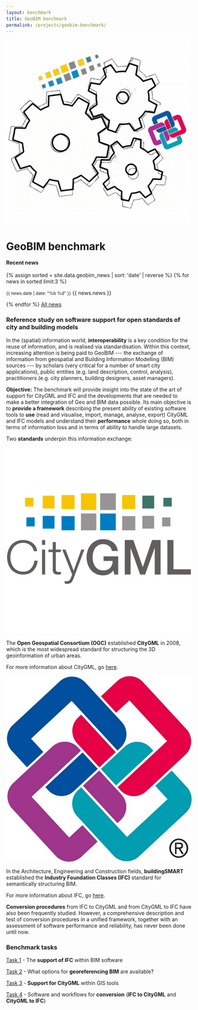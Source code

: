 ```yaml
---
layout: benchmark
title: GeoBIM benchmark
permalink: /projects/geobim-benchmark/
---
```


<div class="row">
	<div class="col-md-4 col-md-offset-1 col-xs-6">
		<img class="img-responsive" src="img/benchmark.png" />
	</div>
	<div class="col-md-6 col-md-offset-1 col-xs-6">
		<h1>GeoBIM benchmark</h1>
	</div>
</div>

<div class="well"><b>Recent news</b><br/><br/>
	{% assign sorted = site.data.geobim_news | sort: 'date' | reverse %}
  {% for news in sorted limit:3 %}
  	<p><small><span class="post-date">{{ news.date | date: "%b %d" }}</span></small> {{ news.news }}</p>
  {% endfor %}
  <a href="news.html">All news</a>
</div>

<h3>Reference study on software support for open standards of city and building models</h3>

In the (spatial) information world, **interoperability** is a key condition for the reuse of information, and is realised via standardisation. Within this context, increasing attention is being paid to GeoBIM --- the exchange of information from geospatial and Building Information Modelling (BIM) sources --- by scholars (very critical for a number of smart city applications), public entities (e.g. land description, control, analysis), practitioners (e.g. city planners, building designers, asset managers).

**Objective:** The benchmark will provide insight into the state of the art of support for CityGML and IFC and the developments that are needed to make a better integration of Geo and BIM data possible. Its main objective is to **provide a framework** describing the present ability of existing software tools to **use** (read and visualise, import, manage, analyse, export) CityGML and IFC models and understand their **performance** whole doing so, both in terms of information loss and in terms of ability to handle large datasets.

Two **standards** underpin this information exchange:

<div class="row">
	<div class="col-md-3 col-xs-2">
		<img class="img-responsive" src="img/citygml-logo.png" />
	</div>
	<div class="col-md-9 col-xs-10">
		<p>The <strong>Open Geospatial Consortium (OGC)</strong> established <strong>CityGML</strong> in 2008, which is the most widespread standard for structuring the 3D geoinformation of urban areas.</p>
		<p>For more information about CityGML, go <a href="citygml.html">here</a>.</p>
	</div>
	<div class="col-md-3 col-xs-2">
		<img class="img-responsive" src="img/ifc.jpg" />
	</div>
	<div class="col-md-9 col-xs-10">
		<p>In the Architecture, Engineering and Construction fields, <strong>buildingSMART</strong> established the <strong>Industry Foundation Classes (IFC)</strong> standard for semantically structuring BIM.</p>
		<p>For more information about IFC, go <a href="ifc.html">here</a>.</p>
	</div>
</div>

**Conversion procedures** from IFC to CityGML and from CityGML to IFC have also been frequently studied. However, a comprehensive description and test of conversion procedures in a unified framework, together with an assessment of software performance and reliability, has never been done until now.

<h3>Benchmark tasks</h3>

[Task 1](task1.html) - The **support of IFC** within BIM software

[Task 2](task2.html) - What options for **georeferencing BIM** are available?

[Task 3](task3.html) - **Support for CityGML** within GIS tools

[Task 4](task4.html) - Software and workflows for **conversion** (**IFC to CityGML** and **CityGML to IFC**)

<!-- <h3>Benchmark data</h3> -->

